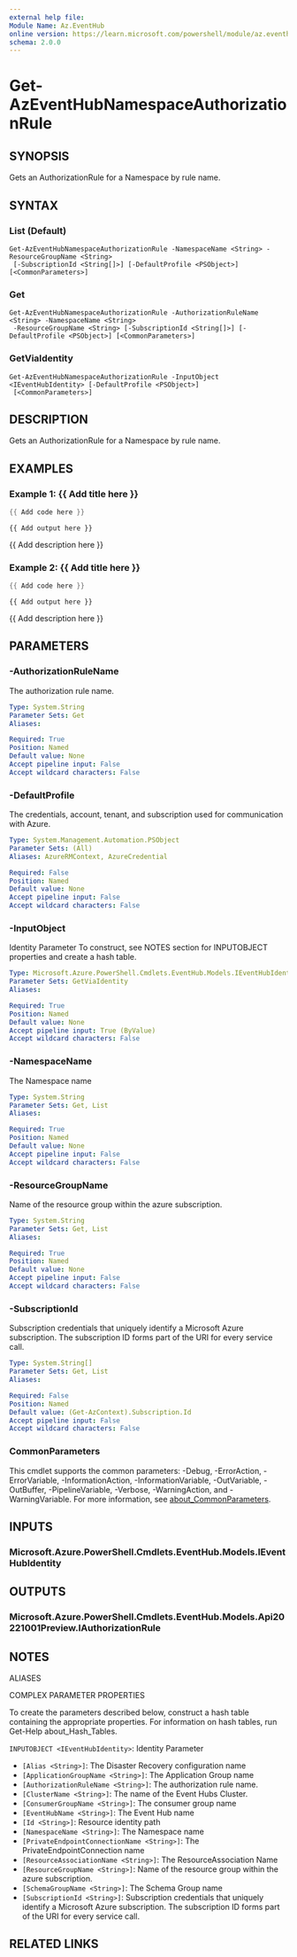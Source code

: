 ```yaml
---
external help file:
Module Name: Az.EventHub
online version: https://learn.microsoft.com/powershell/module/az.eventhub/get-azeventhubnamespaceauthorizationrule
schema: 2.0.0
---
```


# Get-AzEventHubNamespaceAuthorizationRule

## SYNOPSIS
Gets an AuthorizationRule for a Namespace by rule name.

## SYNTAX

### List (Default)
```
Get-AzEventHubNamespaceAuthorizationRule -NamespaceName <String> -ResourceGroupName <String>
 [-SubscriptionId <String[]>] [-DefaultProfile <PSObject>] [<CommonParameters>]
```

### Get
```
Get-AzEventHubNamespaceAuthorizationRule -AuthorizationRuleName <String> -NamespaceName <String>
 -ResourceGroupName <String> [-SubscriptionId <String[]>] [-DefaultProfile <PSObject>] [<CommonParameters>]
```

### GetViaIdentity
```
Get-AzEventHubNamespaceAuthorizationRule -InputObject <IEventHubIdentity> [-DefaultProfile <PSObject>]
 [<CommonParameters>]
```

## DESCRIPTION
Gets an AuthorizationRule for a Namespace by rule name.

## EXAMPLES

### Example 1: {{ Add title here }}
```powershell
{{ Add code here }}
```

```output
{{ Add output here }}
```

{{ Add description here }}

### Example 2: {{ Add title here }}
```powershell
{{ Add code here }}
```

```output
{{ Add output here }}
```

{{ Add description here }}

## PARAMETERS

### -AuthorizationRuleName
The authorization rule name.

```yaml
Type: System.String
Parameter Sets: Get
Aliases:

Required: True
Position: Named
Default value: None
Accept pipeline input: False
Accept wildcard characters: False
```

### -DefaultProfile
The credentials, account, tenant, and subscription used for communication with Azure.

```yaml
Type: System.Management.Automation.PSObject
Parameter Sets: (All)
Aliases: AzureRMContext, AzureCredential

Required: False
Position: Named
Default value: None
Accept pipeline input: False
Accept wildcard characters: False
```

### -InputObject
Identity Parameter
To construct, see NOTES section for INPUTOBJECT properties and create a hash table.

```yaml
Type: Microsoft.Azure.PowerShell.Cmdlets.EventHub.Models.IEventHubIdentity
Parameter Sets: GetViaIdentity
Aliases:

Required: True
Position: Named
Default value: None
Accept pipeline input: True (ByValue)
Accept wildcard characters: False
```

### -NamespaceName
The Namespace name

```yaml
Type: System.String
Parameter Sets: Get, List
Aliases:

Required: True
Position: Named
Default value: None
Accept pipeline input: False
Accept wildcard characters: False
```

### -ResourceGroupName
Name of the resource group within the azure subscription.

```yaml
Type: System.String
Parameter Sets: Get, List
Aliases:

Required: True
Position: Named
Default value: None
Accept pipeline input: False
Accept wildcard characters: False
```

### -SubscriptionId
Subscription credentials that uniquely identify a Microsoft Azure subscription.
The subscription ID forms part of the URI for every service call.

```yaml
Type: System.String[]
Parameter Sets: Get, List
Aliases:

Required: False
Position: Named
Default value: (Get-AzContext).Subscription.Id
Accept pipeline input: False
Accept wildcard characters: False
```

### CommonParameters
This cmdlet supports the common parameters: -Debug, -ErrorAction, -ErrorVariable, -InformationAction, -InformationVariable, -OutVariable, -OutBuffer, -PipelineVariable, -Verbose, -WarningAction, and -WarningVariable. For more information, see [about_CommonParameters](http://go.microsoft.com/fwlink/?LinkID=113216).

## INPUTS

### Microsoft.Azure.PowerShell.Cmdlets.EventHub.Models.IEventHubIdentity

## OUTPUTS

### Microsoft.Azure.PowerShell.Cmdlets.EventHub.Models.Api20221001Preview.IAuthorizationRule

## NOTES

ALIASES

COMPLEX PARAMETER PROPERTIES

To create the parameters described below, construct a hash table containing the appropriate properties. For information on hash tables, run Get-Help about_Hash_Tables.


`INPUTOBJECT <IEventHubIdentity>`: Identity Parameter
  - `[Alias <String>]`: The Disaster Recovery configuration name
  - `[ApplicationGroupName <String>]`: The Application Group name 
  - `[AuthorizationRuleName <String>]`: The authorization rule name.
  - `[ClusterName <String>]`: The name of the Event Hubs Cluster.
  - `[ConsumerGroupName <String>]`: The consumer group name
  - `[EventHubName <String>]`: The Event Hub name
  - `[Id <String>]`: Resource identity path
  - `[NamespaceName <String>]`: The Namespace name
  - `[PrivateEndpointConnectionName <String>]`: The PrivateEndpointConnection name
  - `[ResourceAssociationName <String>]`: The ResourceAssociation Name
  - `[ResourceGroupName <String>]`: Name of the resource group within the azure subscription.
  - `[SchemaGroupName <String>]`: The Schema Group name 
  - `[SubscriptionId <String>]`: Subscription credentials that uniquely identify a Microsoft Azure subscription. The subscription ID forms part of the URI for every service call.

## RELATED LINKS


